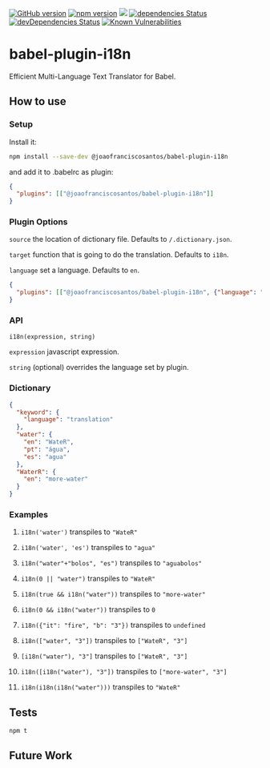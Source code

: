 [![GitHub version](https://badge.fury.io/gh/joaofranciscosantos%2Fbabel-plugin-i18n.svg)](https://badge.fury.io/gh/joaofranciscosantos%2Fbabel-plugin-i18n)
[![npm version](https://badge.fury.io/js/%40joaofranciscosantos%2Fbabel-plugin-i18n.svg)](https://badge.fury.io/js/%40joaofranciscosantos%2Fbabel-plugin-i18n)
![](https://img.shields.io/github/license/joaofranciscosantos/babel-plugin-i18n.svg)
[![dependencies Status](https://david-dm.org/joaofranciscosantos/babel-plugin-i18n/status.svg)](https://david-dm.org/joaofranciscosantos/babel-plugin-i18n)
[![devDependencies Status](https://david-dm.org/joaofranciscosantos/babel-plugin-i18n/dev-status.svg)](https://david-dm.org/joaofranciscosantos/babel-plugin-i18n?type=dev)
[![Known Vulnerabilities](https://snyk.io/test/github/joaofranciscosantos/babel-plugin-i18n/badge.svg?targetFile=package.json)](https://snyk.io/test/github/joaofranciscosantos/babel-plugin-i18n?targetFile=package.json)

# babel-plugin-i18n

Efficient Multi-Language Text Translator for Babel.

## How to use

### Setup
Install it:
```bash
npm install --save-dev @joaofranciscosantos/babel-plugin-i18n
```
and add it to .babelrc as plugin:
```json
{
  "plugins": [["@joaofranciscosantos/babel-plugin-i18n"]]
}
```
### Plugin Options
`source` the location of dictionary file. Defaults to `/.dictionary.json`.

`target` function that is going to do the translation. Defaults to `i18n`. 

`language` set a language. Defaults to `en`.
```json
{
  "plugins": [["@joaofranciscosantos/babel-plugin-i18n", {"language": "pt"}]]
}
```
### API
```
i18n(expression, string)
```
`expression` javascript expression.

`string` (optional) overrides the language set by plugin.

### Dictionary
```json
{
  "keyword": {
    "language": "translation"
  },
  "water": {
    "en": "WateR",
    "pt": "água",
    "es": "agua"
  },
  "WaterR": {
  	"en": "more-water"
  }
}
```
### Examples
1. `i18n('water')` transpiles to `"WateR"`

2. `i18n('water', 'es')` transpiles to `"agua"`

3. `i18n("water"+"bolos", "es")` transpiles to `"aguabolos"`

4. `i18n(0 || "water")` transpiles to `"WateR"`

5. `i18n(true && i18n("water"))` transpiles to `"more-water"`

6. `i18n(0 && i18n("water"))` transpiles to `0`

7. `i18n({"it": "fire", "b": "3"})` transpiles to `undefined`

8. `i18n(["water", "3"])` transpiles to `["WateR", "3"]`

9. `[i18n("water"), "3"]` transpiles to `["WateR", "3"]`

10. `i18n([i18n("water"), "3"])` transpiles to `["more-water", "3"]`

11. `i18n(i18n(i18n("water")))` transpiles to `"WateR"`
## Tests
```bash
npm t
```
## Future Work
